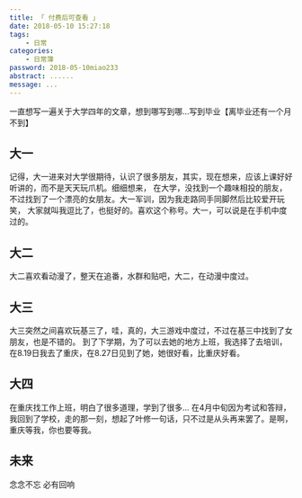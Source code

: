 ```yaml
---
title: 「 付费后可查看 」
date: 2018-05-10 15:27:18
tags:
    - 日常
categories:
    - 日常簿
password: 2018-05-10miao233
abstract: ......
message: ...
---
```



一直想写一遍关于大学四年的文章，想到哪写到哪...写到毕业【离毕业还有一个月不到】

## 大一

  记得，大一进来对大学很期待，认识了很多朋友，其实，现在想来，应该上课好好听讲的，而不是天天玩爪机。细细想来，
在大学，没找到一个趣味相投的朋友，不过找到了一个漂亮的女朋友。大一军训，因为我走路同手同脚然后比较爱开玩笑，
大家就叫我逗比了，也挺好的。喜欢这个称号。大一，可以说是在手机中度过的。

## 大二

  大二喜欢看动漫了，整天在追番，水群和贴吧，大二，在动漫中度过。

## 大三

  大三突然之间喜欢玩基三了，哇，真的，大三游戏中度过，不过在基三中找到了女朋友，也是不错的。
  到了下学期，为了可以去她的地方上班，我选择了去培训，在8.19日我去了重庆，在8.27日见到了她，她很好看，比重庆好看。

## 大四
  在重庆找工作上班，明白了很多道理，学到了很多...
  在4月中旬因为考试和答辩，我回到了学校，走的那一刻，想起了叶修一句话，只不过是从头再来罢了。是啊，重庆等我，你也要等我。

## 未来
   念念不忘 必有回响
